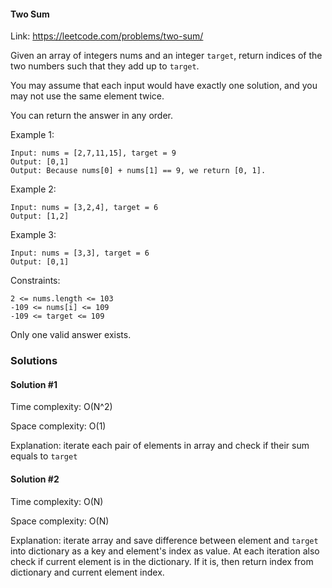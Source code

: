 #### Two Sum
Link: https://leetcode.com/problems/two-sum/

Given an array of integers nums and an integer `target`, return indices of the two numbers such that they add up to `target`.

You may assume that each input would have exactly one solution, and you may not use the same element twice.

You can return the answer in any order.

Example 1:
```
Input: nums = [2,7,11,15], target = 9
Output: [0,1]
Output: Because nums[0] + nums[1] == 9, we return [0, 1].
```
Example 2:
```
Input: nums = [3,2,4], target = 6
Output: [1,2]
```
Example 3:

```
Input: nums = [3,3], target = 6
Output: [0,1]
```

Constraints:

```
2 <= nums.length <= 103
-109 <= nums[i] <= 109
-109 <= target <= 109
```
Only one valid answer exists.

### Solutions
#### Solution #1
Time complexity: O(N^2)

Space complexity: O(1)

Explanation: iterate each pair of elements in array and check if their sum equals to `target`

#### Solution #2
Time complexity: O(N) 

Space complexity: O(N)

Explanation: iterate array and save difference between element and `target` into dictionary as a key and element's index as value.
At each iteration also check if current element is in the dictionary. If it is, then return index from dictionary and current element index.